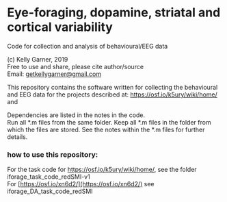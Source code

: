 # Eye-foraging, dopamine, striatal and cortical variability   


Code for collection and analysis of behavioural/EEG data 

(c) Kelly Garner, 2019  
Free to use and share, please cite author/source  
Email: getkellygarner@gmail.com

This repository contains the software written for collecting the behavioural and EEG data for the projects described at:
https://osf.io/k5ury/wiki/home/
and

Dependencies are listed in the notes in the code.  
Run all *.m files from the same folder. Keep all *.m files in the folder from which the files are stored. See the notes within the *.m files for further details.  

### how to use this repository:  
For the task code for https://osf.io/k5ury/wiki/home/, see the folder iforage_task_code_redSMI-v1  
For [https://osf.io/xn6d2/](https://osf.io/xn6d2/) see iforage_DA_task_code_redSMI
